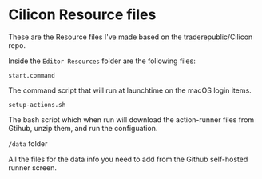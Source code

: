 # Cilicon Resource files

These are the Resource files I've made based on the traderepublic/Cilicon 
repo.

Inside the `Editor Resources` folder are the following files:

`start.command`

The command script that will run at launchtime on the macOS login items.

`setup-actions.sh`

The bash script which when run will download the action-runner files from 
Gtihub, unzip them, and run the configuation.

`/data` folder

All the files for the data info you need to add from the Github 
self-hosted runner screen.
